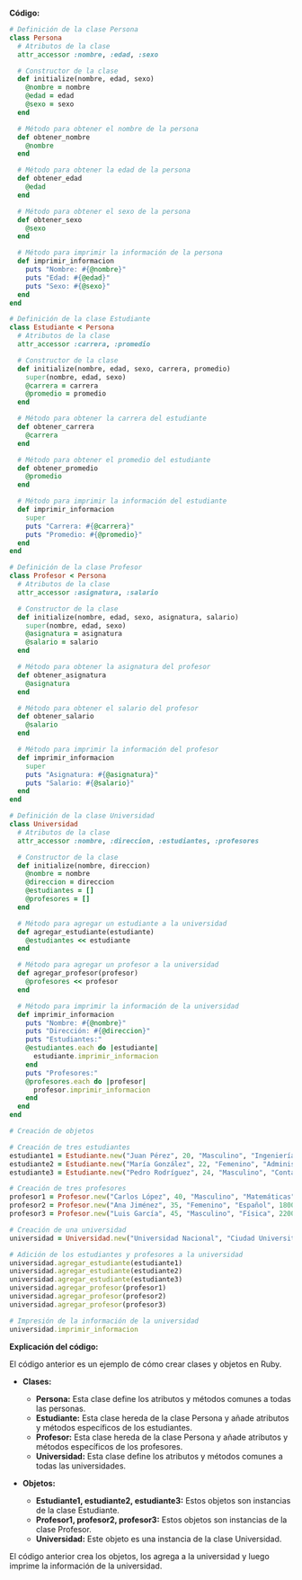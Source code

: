 **Código:**

```ruby
# Definición de la clase Persona
class Persona
  # Atributos de la clase
  attr_accessor :nombre, :edad, :sexo

  # Constructor de la clase
  def initialize(nombre, edad, sexo)
    @nombre = nombre
    @edad = edad
    @sexo = sexo
  end

  # Método para obtener el nombre de la persona
  def obtener_nombre
    @nombre
  end

  # Método para obtener la edad de la persona
  def obtener_edad
    @edad
  end

  # Método para obtener el sexo de la persona
  def obtener_sexo
    @sexo
  end

  # Método para imprimir la información de la persona
  def imprimir_informacion
    puts "Nombre: #{@nombre}"
    puts "Edad: #{@edad}"
    puts "Sexo: #{@sexo}"
  end
end

# Definición de la clase Estudiante
class Estudiante < Persona
  # Atributos de la clase
  attr_accessor :carrera, :promedio

  # Constructor de la clase
  def initialize(nombre, edad, sexo, carrera, promedio)
    super(nombre, edad, sexo)
    @carrera = carrera
    @promedio = promedio
  end

  # Método para obtener la carrera del estudiante
  def obtener_carrera
    @carrera
  end

  # Método para obtener el promedio del estudiante
  def obtener_promedio
    @promedio
  end

  # Método para imprimir la información del estudiante
  def imprimir_informacion
    super
    puts "Carrera: #{@carrera}"
    puts "Promedio: #{@promedio}"
  end
end

# Definición de la clase Profesor
class Profesor < Persona
  # Atributos de la clase
  attr_accessor :asignatura, :salario

  # Constructor de la clase
  def initialize(nombre, edad, sexo, asignatura, salario)
    super(nombre, edad, sexo)
    @asignatura = asignatura
    @salario = salario
  end

  # Método para obtener la asignatura del profesor
  def obtener_asignatura
    @asignatura
  end

  # Método para obtener el salario del profesor
  def obtener_salario
    @salario
  end

  # Método para imprimir la información del profesor
  def imprimir_informacion
    super
    puts "Asignatura: #{@asignatura}"
    puts "Salario: #{@salario}"
  end
end

# Definición de la clase Universidad
class Universidad
  # Atributos de la clase
  attr_accessor :nombre, :direccion, :estudiantes, :profesores

  # Constructor de la clase
  def initialize(nombre, direccion)
    @nombre = nombre
    @direccion = direccion
    @estudiantes = []
    @profesores = []
  end

  # Método para agregar un estudiante a la universidad
  def agregar_estudiante(estudiante)
    @estudiantes << estudiante
  end

  # Método para agregar un profesor a la universidad
  def agregar_profesor(profesor)
    @profesores << profesor
  end

  # Método para imprimir la información de la universidad
  def imprimir_informacion
    puts "Nombre: #{@nombre}"
    puts "Dirección: #{@direccion}"
    puts "Estudiantes:"
    @estudiantes.each do |estudiante|
      estudiante.imprimir_informacion
    end
    puts "Profesores:"
    @profesores.each do |profesor|
      profesor.imprimir_informacion
    end
  end
end

# Creación de objetos

# Creación de tres estudiantes
estudiante1 = Estudiante.new("Juan Pérez", 20, "Masculino", "Ingeniería de Sistemas", 3.8)
estudiante2 = Estudiante.new("María González", 22, "Femenino", "Administración de Empresas", 3.6)
estudiante3 = Estudiante.new("Pedro Rodríguez", 24, "Masculino", "Contabilidad", 3.4)

# Creación de tres profesores
profesor1 = Profesor.new("Carlos López", 40, "Masculino", "Matemáticas", 2000)
profesor2 = Profesor.new("Ana Jiménez", 35, "Femenino", "Español", 1800)
profesor3 = Profesor.new("Luis García", 45, "Masculino", "Física", 2200)

# Creación de una universidad
universidad = Universidad.new("Universidad Nacional", "Ciudad Universitaria")

# Adición de los estudiantes y profesores a la universidad
universidad.agregar_estudiante(estudiante1)
universidad.agregar_estudiante(estudiante2)
universidad.agregar_estudiante(estudiante3)
universidad.agregar_profesor(profesor1)
universidad.agregar_profesor(profesor2)
universidad.agregar_profesor(profesor3)

# Impresión de la información de la universidad
universidad.imprimir_informacion
```

**Explicación del código:**

El código anterior es un ejemplo de cómo crear clases y objetos en Ruby.

* **Clases:**

    * **Persona:** Esta clase define los atributos y métodos comunes a todas las personas.
    * **Estudiante:** Esta clase hereda de la clase Persona y añade atributos y métodos específicos de los estudiantes.
    * **Profesor:** Esta clase hereda de la clase Persona y añade atributos y métodos específicos de los profesores.
    * **Universidad:** Esta clase define los atributos y métodos comunes a todas las universidades.

* **Objetos:**

    * **Estudiante1, estudiante2, estudiante3:** Estos objetos son instancias de la clase Estudiante.
    * **Profesor1, profesor2, profesor3:** Estos objetos son instancias de la clase Profesor.
    * **Universidad:** Este objeto es una instancia de la clase Universidad.

El código anterior crea los objetos, los agrega a la universidad y luego imprime la información de la universidad.